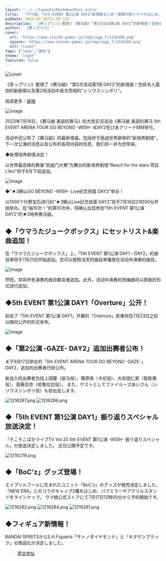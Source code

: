 ```yaml
---
layout: '../../layouts/MarkdownPost.astro'
title: '『ウマ娘』“5th EVENT 第1公演 DAY2”新情報まとめ！衝撃の新シナリオはじめ、第2公演で「シリウスシンボリ」初出走も予告'
pubDate: 2023-07-16T11:57:13Z
description: '《茶っプリン》整理了《赛马娘》“第5次活动第1场 DAY2”的新情报！包括令人震惊的新剧情以及第2场活动中首次亮相的“シリウスシンボリ”'
author: '《茶っプリン》'
cover:
  url: 'https://www.inside-games.jp/imgs/ogp_f/1216288.png'
  square: 'https://www.inside-games.jp/imgs/ogp_f/1216288.png'
  alt: "cover"
tags: ["news","游戏"]
theme: 'light'
featured: false
---
```


![cover](https://www.inside-games.jp/imgs/ogp_f/1216288.png)

《茶っプリン》整理了《赛马娘》“第5次活动第1场 DAY2”的新情报！包括令人震惊的新剧情以及第2场活动中首次亮相的“シリウスシンボリ”。

阅读更多：[链接](https://www.inside-games.jp/article/2023/07/16/147234.html)

![image](https://www.inside-games.jp/imgs/zoom/1216276.png)

2023年7月16日，《赛马娘 美丽的赛马》的大型实况活动《赛马娘 美丽的赛马 5th EVENT ARENA TOUR GO BEYOND -WISH- 》DAY2在ぴあアリーナMM举行。

活动中还公布了《赛马娘》的最新情报。包括终于挑战世界巅峰的“新培养剧情”，下一次公演的消息以及公布的各项内容的信息，我们将一并为您带来。

◆新增培养剧情决定！

以世界最高峰的赛事“凯旋门大赛”为舞台的新培养剧情“Reach for the stars 项目L'Arc”将于8月下旬追加。

![image](https://www.inside-games.jp/imgs/zoom/1216285.png)

◆“★3确认GO BEYOND -WISH- Live纪念扭蛋 DAY2”举办！

以1500个付费宝石进行的“★3确认Live纪念扭蛋 DAY2”将于7月16日21时00分开始举办。在“抽10次！”的第10次中，将确认出现参加“5th EVENT 第1公演 DAY2”的★3培养赛马娘。
## ◆「ウマうたジュークボックス」にセットリスト&楽曲追加！

在「ウマうたジュークボックス」上，「5th EVENT 第1公演 DAY1・DAY2」的曲目单将于7月21日开始追加。您可以按照当天的曲目单播放在活动中演奏的曲目。

![image](https://www.inside-games.jp/imgs/zoom/1216277.png)

然而，并非所有演奏的曲目都会被追加。此外，活动中演奏的改编曲将以原曲的形式进行追加。

## ◆5th EVENT 第1公演 DAY1「Overture」公开！

彩绘了「5th EVENT 第1公演 DAY1」开幕的「Overture」影像将在7月23日之前以限时公开的形式发布。

![image](https://www.inside-games.jp/imgs/zoom/1216278.png)

## ◆「第2公演 -GAZE- DAY2」追加出赛者公布！

关于9月17日举办的「5th EVENT ARENA TOUR GO BEYOND -GAZE-」DAY2，追加的出赛者已经公布。

新加入的出赛者包括上田瞳（骏马役）、篠原侑（卡伦役）、大和田仁美（智胜鹰役）、首藤志奈（哈鲁拉拉役）。
また、ゲストとしてファイルーズあいさん（シリウスシンボリ役）も初出走します。

![1216287.png](https://www.inside-games.jp/imgs/zoom/1216287.png)
![1216286.png](https://www.inside-games.jp/imgs/zoom/1216286.png)

## ◆「5th EVENT 第1公演 DAY1」振り返りスペシャル放送決定！

「そこそこぱかライブTV Vol.25 5th EVENT 第1公演 -WISH- 振り返りスペシャル」が放送決定しました。 近日公開予定です。

![1216279.png](https://www.inside-games.jp/imgs/zoom/1216279.png)

## ◆「BoC'z」グッズ登場！

エイプリルフールに生まれたユニット「BoC'z」のグッズが発売決定しました。 「NEW ERA」とのコラボキャップ2種をはじめ、パブミラーやアクリルスタンドをラインナップ。 ウマ娘公式ストアにて7月17日12時00分から予約開始です。

![1216282.png](https://www.inside-games.jp/imgs/zoom/1216282.png)
![1216284.png](https://www.inside-games.jp/imgs/zoom/1216284.png)
![1216281.png](https://www.inside-games.jp/imgs/zoom/1216281.png)

## ◆フィギュア新情報！

BANDAI SPIRITSからS.H.Figuarts「サトノダイヤモンド」と「キタサンブラック」の商品化が決定しました。

>[原文地址](https://www.inside-games.jp/article/2023/07/16/147234.html)  